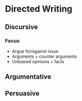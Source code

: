 # Directed Writing

## Discursive

### Focus

-   Argue for/against issue
-   Arguments + counter arguments
-   Unbiased opinions + facts

## Argumentative

## Persuasive
